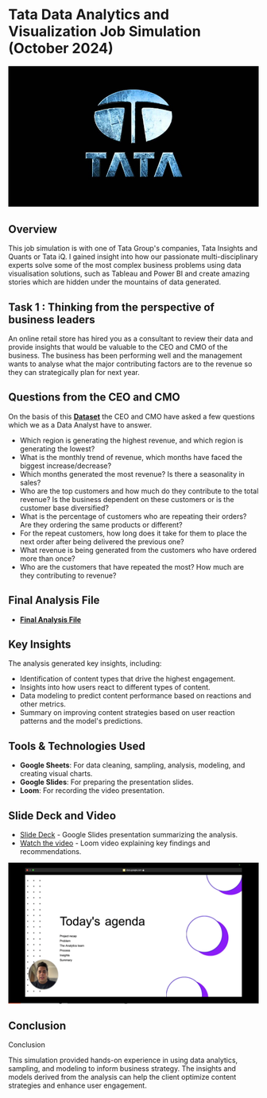 # Tata Data Analytics and Visualization Job Simulation (October 2024)

![Content cannot be displayed for some reason](images/desktop-wallpaper-tata-logo.jpg)

## Overview

This job simulation is with one of Tata Group's companies, Tata Insights and Quants or Tata iQ. I gained insight into how our passionate multi-disciplinary experts solve some of the most complex business problems using data visualisation solutions, such as Tableau and Power BI and create amazing stories which are hidden under the mountains of data generated. 

## Task 1 : Thinking from the perspective of business leaders

An online retail store has hired you as a consultant to review their data and provide insights that would be valuable to the CEO and CMO of the business. The business has been performing well and the management wants to analyse what the major contributing factors are to the revenue so they can strategically plan for next year.

## Questions from the CEO and CMO

On the basis of this [**Dataset**](https://docs.google.com/spreadsheets/d/1OnFXDcydpqhSUbFt6XYV1ebClkvexNe2FcqJjwbs6FA/edit?usp=sharing) the CEO and CMO have asked a few questions which we as a Data Analyst have to answer.

- Which region is generating the highest revenue, and which region is generating the lowest?
- What is the monthly trend of revenue, which months have faced the biggest increase/decrease?
- Which months generated the most revenue? Is there a seasonality in sales?
- Who are the top customers and how much do they contribute to the total revenue? Is the business dependent on these customers or is the customer base diversified?
- What is the percentage of customers who are repeating their orders? Are they ordering the same products or different?
- For the repeat customers, how long does it take for them to place the next order after being delivered the previous one?
- What revenue is being generated from the customers who have ordered more than once?
- Who are the customers that have repeated the most? How much are they contributing to revenue?

## Final Analysis File
- [**Final Analysis File**](https://docs.google.com/spreadsheets/d/1b8UiwEF812rfnloRWbbFvG4xXhDG_ljOJYJCzvnIpc8/edit?gid=971338287#gid=971338287)

## Key Insights

The analysis generated key insights, including:
- Identification of content types that drive the highest engagement.
- Insights into how users react to different types of content.
- Data modeling to predict content performance based on reactions and other metrics.
- Summary on improving content strategies based on user reaction patterns and the model's predictions.

## Tools & Technologies Used

- **Google Sheets**: For data cleaning, sampling, analysis, modeling, and creating visual charts.
- **Google Slides**: For preparing the presentation slides.
- **Loom**: For recording the video presentation.

## Slide Deck and Video

- [Slide Deck](https://docs.google.com/presentation/d/1IDl1LN85aYuKcyQTnlRq6NedVUP-qq1Ryo4cKXC_RYY/edit#slide=id.p1) - Google Slides presentation summarizing the analysis.
- [Watch the video](https://www.loom.com/share/04e2c1023439449c9ba0a8584ef7e0cc?sid=2019e349-17e4-44ce-99df-859c186480f4) - Loom video explaining key findings and recommendations.

[![Content cannot be displayed for some reason](https://github.com/Karanarora274/Accenture-Data-Analysis-and-Visualisation/blob/main/images/Screenshot%202024-10-18%20at%2010.49.04%20(2).png)](https://www.loom.com/share/04e2c1023439449c9ba0a8584ef7e0cc?sid=2019e349-17e4-44ce-99df-859c186480f4)

## Conclusion

Conclusion

This simulation provided hands-on experience in using data analytics, sampling, and modeling to inform business strategy. The insights and models derived from the analysis can help the client optimize content strategies and enhance user engagement.
  

